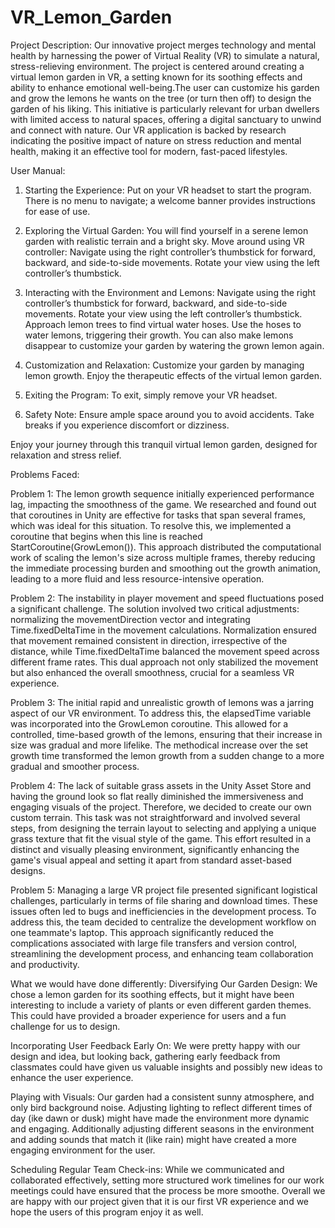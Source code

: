 # VR_Lemon_Garden
Project Description:
Our innovative project merges technology and mental health by harnessing the power of Virtual Reality (VR) to simulate a natural, stress-relieving environment. The project is centered around creating a virtual lemon garden in VR, a setting known for its soothing effects and ability to enhance emotional well-being.The user can customize his garden and grow the lemons he wants on the tree (or turn then off) to design the garden of his liking. This initiative is particularly relevant for urban dwellers with limited access to natural spaces, offering a digital sanctuary to unwind and connect with nature. Our VR application is backed by research indicating the positive impact of nature on stress reduction and mental health, making it an effective tool for modern, fast-paced lifestyles.

User Manual:

1. Starting the Experience:
    Put on your VR headset to start the program.
    There is no menu to navigate; a welcome banner provides instructions for ease of use.

2. Exploring the Virtual Garden:
    You will find yourself in a serene lemon garden with realistic terrain and a bright sky.
    Move around using VR controller:
    Navigate using the right controller’s thumbstick for forward, backward, and side-to-side movements.
    Rotate your view using the left controller’s thumbstick.

3. Interacting with the Environment and Lemons:
     Navigate using the right controller’s thumbstick for forward, backward, and side-to-side movements.
     Rotate your view using the left controller’s thumbstick.
     Approach lemon trees to find virtual water hoses.
     Use the hoses to water lemons, triggering their growth.
     You can also make lemons disappear to customize your garden by watering the grown lemon again.

4. Customization and Relaxation:
     Customize your garden by managing lemon growth.
     Enjoy the therapeutic effects of the virtual lemon garden.

5. Exiting the Program:
      To exit, simply remove your VR headset.

6. Safety Note:
     Ensure ample space around you to avoid accidents.
     Take breaks if you experience discomfort or dizziness.

Enjoy your journey through this tranquil virtual lemon garden, designed for relaxation and stress relief.

Problems Faced:

Problem 1: The lemon growth sequence initially experienced performance lag, impacting the smoothness of the game. We researched and found out that coroutines in Unity are effective for tasks that span several frames, which was ideal for this situation. To resolve this, we implemented a coroutine that begins when this line is reached StartCoroutine(GrowLemon()). This approach distributed the computational work of scaling the lemon's size across multiple frames, thereby reducing the immediate processing burden and smoothing out the growth animation, leading to a more fluid and less resource-intensive operation.


Problem 2: The instability in player movement and speed fluctuations posed a significant challenge. The solution involved two critical adjustments: normalizing the movementDirection vector and integrating Time.fixedDeltaTime in the movement calculations. Normalization ensured that movement remained consistent in direction, irrespective of the distance, while Time.fixedDeltaTime balanced the movement speed across different frame rates. This dual approach not only stabilized the movement but also enhanced the overall smoothness, crucial for a seamless VR experience.

Problem 3: The initial rapid and unrealistic growth of lemons was a jarring aspect of our VR environment. To address this, the elapsedTime variable was incorporated into the GrowLemon coroutine. This allowed for a controlled, time-based growth of the lemons, ensuring that their increase in size was gradual and more lifelike. The methodical increase over the set growth time transformed the lemon growth from a sudden change to a more gradual and smoother process.

Problem 4: The lack of suitable grass assets in the Unity Asset Store and having the ground look so flat really diminished the immersiveness and engaging visuals of the project. Therefore, we decided to create our own custom terrain. This task was not straightforward and involved several steps, from designing the terrain layout to selecting and applying a unique grass texture that fit the visual style of the game. This effort resulted in a distinct and visually pleasing environment, significantly enhancing the game's visual appeal and setting it apart from standard asset-based designs.

Problem 5: Managing a large VR project file presented significant logistical challenges, particularly in terms of file sharing and download times. These issues often led to bugs and inefficiencies in the development process. To address this, the team decided to centralize the development workflow on one teammate's laptop. This approach significantly reduced the complications associated with large file transfers and version control, streamlining the development process, and enhancing team collaboration and productivity.

What we would have done differently:
Diversifying Our Garden Design: We chose a lemon garden for its soothing effects, but it might have been interesting to include a variety of plants or even different garden themes. This could have provided a broader experience for users and a fun challenge for us to design.

Incorporating User Feedback Early On: We were pretty happy with our design and idea, but looking back, gathering early feedback from classmates could have given us valuable insights and possibly new ideas to enhance the user experience.

Playing with Visuals: Our garden had a consistent sunny atmosphere, and only bird background noise. Adjusting lighting to reflect different times of day (ike dawn or dusk)  might have made the environment more dynamic and engaging. Additionally adjusting different seasons in the environment and adding sounds that match it (like rain) might have created a more engaging environment for the user.

Scheduling Regular Team Check-ins: While we communicated and collaborated effectively, setting more structured work timelines for our work meetings could have ensured that the process be more smoothe.
Overall we are happy with our project given that it is our first VR experience and we hope the users of this program enjoy it as well.
